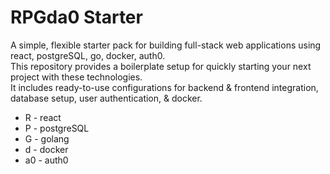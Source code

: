 # RPGda0 Starter
A simple, flexible starter pack for building full-stack web applications using react, postgreSQL, go, docker, auth0. <br/>
This repository provides a boilerplate setup for quickly starting your next project with these technologies. <br/>
It includes ready-to-use configurations for backend &amp; frontend integration, database setup, user authentication, &amp; docker.
- R - react
- P - postgreSQL
- G - golang
- d - docker
- a0 - auth0